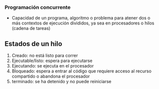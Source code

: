 ### Programación concurrente
- Capacidad de un programa, algoritmo o problema para atener dos o más contextos de ejecución divididos, ya sea en procesadores o hilos (cadena de tareas)


## Estados de un hilo 

1. Creado: no está listo para correr
2. Ejecutable/listo: espera para ejecutarse
3. Ejecutando: se ejecuta en el procesador
4. Bloqueado: espera a entrar al código que requiere acceso al recurso compartido o abandona el procesador
5. terminado: se ha detenido y no puede reiniciarse

